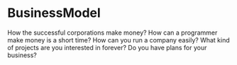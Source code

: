 # BusinessModel
How the successful corporations make money?
How can a programmer make money is a short time?
How can you run a company easily?
What kind of projects are you interested in forever?
Do you have plans for your business?






